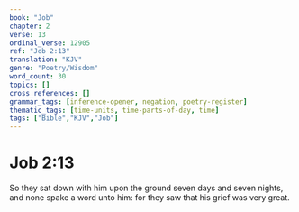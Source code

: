 ```yaml
---
book: "Job"
chapter: 2
verse: 13
ordinal_verse: 12905
ref: "Job 2:13"
translation: "KJV"
genre: "Poetry/Wisdom"
word_count: 30
topics: []
cross_references: []
grammar_tags: [inference-opener, negation, poetry-register]
thematic_tags: [time-units, time-parts-of-day, time]
tags: ["Bible","KJV","Job"]
---
```


# Job 2:13

So they sat down with him upon the ground seven days and seven nights, and none spake a word unto him: for they saw that his grief was very great.
